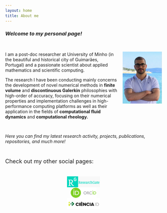 ```yaml
---
layout: home
title: About me
---
```


### _Welcome to my personal page!_

&nbsp;

<img style="float: right; width: 9em; margin-left: 1em; margin-bottom: 4em" src="public/photo.jpg">

I am a post-doc researcher at University of Minho (in the beautiful and historical city of Guimarães, Portugal) and a passionate scientist about applied mathematics and scientific computing.

The research I have been conducting mainly concerns the development of novel numerical methods in **finite volume** and **discontinuous Galerkin** philosophies with high-order of accuracy, focusing on their numerical properties and implementation challenges in high-performance computing platforms as well as their application in the fields of **computational fluid dynamics** and **computational rheology.**

<br>

_Here you can find my latest research activity, projects, publications, repositories, and much more!_

<br>

<p style="margin-bottom: 1cm;">
  <font size="4">
    Check out my other social pages:
  </font>
</p>

<div class="row">
  <div class="column">
    <a href="https://www.researchgate.net/profile/ricardo-costa-21">
      <img style="height: 2.5em; display: block; margin-left: auto; margin-right: auto;" src="public/researchgate.png">
    </a>
  </div>
  <div class="column">
    <a href="https://orcid.org/0000-0002-1904-8317">
      <img style="height: 2.5em; display: block; margin-left: auto; margin-right: auto;" src="public/orcid.png">
    </a>
  </div>
  <div class="column">
    <a href="https://www.cienciavitae.pt/2F14-5623-03EB">
      <img style="height: 2.5em; display: block; margin-left: auto; margin-right: auto;" src="public/cienciaid.png">
    </a>
  </div>
</div>

<!-- <div class="posts">
  {% for post in paginator.posts %}
  <div class="post">
    <h1 class="post-title">
      <a href="{{ post.url }}">
        {{ post.title }}
      </a>
    </h1>
    <span class="post-date">{{ post.date | date_to_string }}</span>
    {{ post.content }}
  </div>
  {% endfor %}
</div>

<div class="pagination">
  {% if paginator.next_page %}
    <a class="pagination-item older" href="{{ site.baseurl }}page{{paginator.next_page}}">Older</a>
  {% else %}
    <span class="pagination-item older">Older</span>
  {% endif %}
  {% if paginator.previous_page %}
    {% if paginator.page == 2 %}
      <a class="pagination-item newer" href="{{ site.baseurl }}">Newer</a>
    {% else %}
      <a class="pagination-item newer" href="{{ site.baseurl }}page{{paginator.previous_page}}">Newer</a>
    {% endif %}
  {% else %}
    <span class="pagination-item newer">Newer</span>
  {% endif %}
</div> -->
